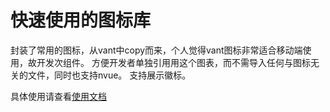 # 快速使用的图标库

封装了常用的图标，从vant中copy而来，个人觉得vant图标非常适合移动端使用，故开发次组件。
方便开发者单独引用用这个图表，而不需导入任何与图标无关的文件，同时也支持nvue。
支持展示徽标。

具体使用请查看[使用文档](https://ext.dcloud.net.cn/plugin?name=wei-icon)

